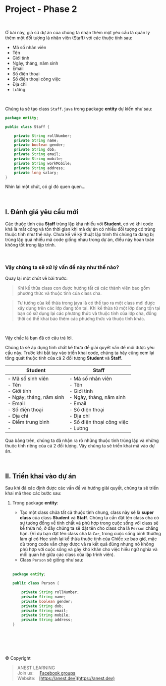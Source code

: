 # Project - Phase 2

<br />

Ở bài này, giả sử dự án của chúng ta nhận thêm một yêu cầu là quản lý thêm một đối tượng là nhân viên (Staff) với các thuộc tính sau:

- Mã số nhân viên
- Tên
- Giới tính
- Ngày, tháng, năm sinh
- Email
- Số điện thoại
- Số điện thoại công việc
- Địa chỉ
- Lương

<br />

Chúng ta sẽ tạo class `Staff.java` trong package **entity** dự kiến như sau:

```java
package entity;

public class Staff {

    private String rollNumber;
    private String name;
    private boolean gender;
    private String dob;
    private String email;
    private String mobile;
    private String workMobile;
    private String address;
    private long salary;
}
```

Nhìn lại một chút, có gì đó quen quen...

<br />

## I. Đánh giá yêu cầu mới

Các thuộc tính của **Staff** trùng lặp khá nhiều với **Student**, có vẻ khi code khá là mất công và tốn thời gian khi mà dự án có nhiều đối tượng có trùng thuộc tính như thế này. Chưa kể về kỹ thuật lập trình thì chúng ta đang bị trùng lặp quá nhiều mã code giống nhau trong dự án, điều này hoàn toàn không tốt trong lập trình.

<br />

### Vậy chúng ta sẽ xử lý vấn đề này như thế nào?

Quay lại một chút về bài trước:

> Khi kế thừa class con được hưởng tất cả các thành viên bao gồm phương thức và thuộc tính của class cha.

> Tư tưởng của kế thừa trong java là có thể tạo ra một class mới được xây dựng trên các lớp đang tồn tại. Khi kế thừa từ một lớp đang tồn tại bạn có sử dụng lại các phương thức và thuộc tính của lớp cha, đồng thời có thể khai báo thêm các phương thức và thuộc tính khác.

<br />

Vậy chắc là bạn đã có câu trả lời. 

Chúng ta sẽ áp dụng tính chất kế thừa để giải quyết vấn đề mới được yêu cầu này. Trước khi bắt tay vào triển khai code, chúng ta hãy cũng xem lại tổng quát thuộc tính của cả 2 đối tượng **Student** và **Staff**.

| Student | Staff |
|---------|-------|
| - Mã số sinh viên <br />  - Tên <br />  - Giới tính <br />  - Ngày, tháng, năm sinh <br />  - Email <br />  - Số điện thoại <br />  - Địa chỉ <br />  - Điểm trung bình <br />  - | - Mã số nhân viên <br />  - Tên <br />  - Giới tính <br />  - Ngày, tháng, năm sinh <br />  - Email <br />  - Số điện thoại <br />  - Địa chỉ <br />  - Số điện thoại công việc <br />  - Lương |

Qua bảng trên, chúng ta đã nhận ra rõ những thuộc tính trùng lặp và những thuộc tính riêng của cả 2 đối tượng. Vậy chúng ta sẽ triển khai mã vào dự án.

<br />

## II. Triển khai vào dự án

Sau khi đã xác định được các vấn đề và hướng giải quyết, chúng ta sẽ triển khai mã theo các bước sau:

1. Trong package **entity**:
    - Tạo một class chứa tất cả thuộc tính chung, class này sẽ là **super class** của class **Student** và **Staff**. Chúng ta cần đặt tên class cha có sự tương đồng về tính chất và phù hợp trong cuộc sống với class sẽ kế thừa nó, ở đây chúng ta sẽ đặt tên cho class cha là `Person` chẳng hạn. (Ví dụ bạn đặt tên class cha là `Car`, trong cuộc sống bình thường làm gì có Học sinh lại kế thừa thuộc tính của Chiếc xe bao giờ, mặc dù trong code vẫn chạy được và ra kết quả đúng nhưng nó không phù hợp với cuộc sống và gây khó khăn cho việc hiểu ngữ nghĩa và mối quan hệ giữa các class của lập trình viên).
    - Class `Person` sẽ giống như sau:
  
    <br />

    ```java
    package entity;

    public class Person {

        private String rollNumber;
        private String name;
        private boolean gender;
        private String dob;
        private String email;
        private String mobile;
        private String address;
    }
    ```

    <br />

<br />

##  

© Copyright
> ANEST LEARNING  
> Join us: &nbsp;&nbsp;&nbsp; [Facebook groups](https://www.facebook.com/groups/anest.learning/)  
> Website: &nbsp; [https://anest.dev](https://anest.dev)  
